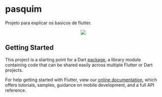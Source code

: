 # pasquim

Projeto para explicar os basicos de flutter.

<p align="center">
  <img src="https://i.imgur.com/ZrolIKG.png"  /><br/>
</p>

## Getting Started

This project is a starting point for a Dart
[package](https://flutter.dev/developing-packages/),
a library module containing code that can be shared easily across
multiple Flutter or Dart projects.

For help getting started with Flutter, view our
[online documentation](https://flutter.dev/docs), which offers tutorials,
samples, guidance on mobile development, and a full API reference.
